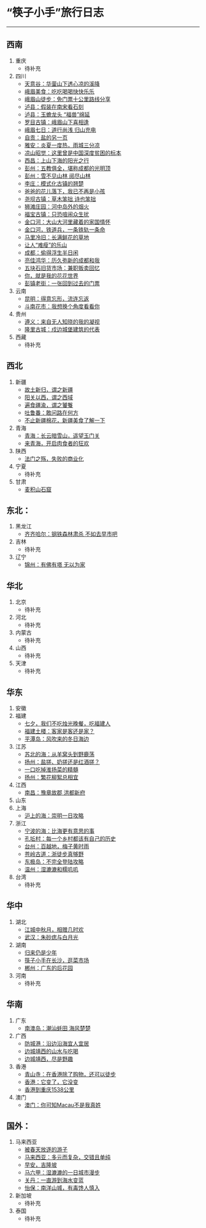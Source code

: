 # “筷子小手”旅行日志

---

## 西南
1. 重庆
     - 待补充
2. 四川
     - [天意谷：华蓥山下透心凉的溪降](https://www.macin.org/2024/08/19/tian-yi-gu/)
     - [峨眉美食：吃吃喝喝快快乐乐](https://www.macin.org/2023/10/30/e-mei-mei-shi/)
     - [峨眉山徒步：免门票十公里路线分享](https://www.macin.org/2023/10/24/e-mei-shan-tu-bu/)
     - [泸县：假装在南宋看石刻](https://www.macin.org/2024/01/09/lu-xian-shi-ke/)
     - [泸县：玉蟾龙头 “福兽”绵延](https://www.macin.org/2024/01/16/long-nao-qiao/)
     - [罗目古镇：峨眉山下喜相逢](https://www.macin.org/2023/10/16/luo-mu-gu-zhen/)
     - [峨眉七日：道行尚浅 归山充电](https://www.macin.org/2023/10/02/e-mei-chong-dian/)
     - [自贡：盐的另一页](https://www.macin.org/2023/08/08/zi-gong/)
     - [雅安：炎夏一度热，雨城三分凉](https://www.macin.org/2023/08/01/ya-an/)
     - [凉山昭觉：这里曾是中国深度贫困的标本](https://www.macin.org/2023/02/07/liang-shan-zhao-jue/)
     - [西昌：上山下海的阳光之行](https://www.macin.org/2023/01/31/xi-chang-qiong-hai/)
     - [彭州：五教俱全，堪称成都的光明顶](https://www.macin.org/2023/01/09/peng-zhou-miao-yu/)
     - [彭州：雪不见山林 阅尽山林](https://www.macin.org/2023/01/02/peng-zhou-kan-xue/)
     - [李庄：模式化古镇的翘楚](https://www.macin.org/2023/04/10/li-zhuang/)
     - [爸爸的花儿落下，我已不再是小孩](https://www.macin.org/2020/06/09/wo-yi-bu-zai-shi-xiao-hai/)
     - [尧坝古镇：草木笨拙 诗也笨拙](https://www.macin.org/2023/06/05/yao-ba-gu-zhen/)
     - [狮滩庄园：河中岛外的烟火](https://www.macin.org/2022/02/08/shitanzhuangyuan/)
     - [福宝古镇：只恐喧闹众生扰](https://www.macin.org/2020/06/23/fu-bao-gu-zhen/)
     - [金口河：大山大河里藏着的家国情怀](https://www.macin.org/2021/07/06/jin-kou-he/)
     - [金口河，铁道兵，一条铁轨一条命](https://www.macin.org/2021/06/22/tie-dao-bing/)
     - [马里冷旧：长满鲜花的草地](https://www.macin.org/2021/06/15/ma-li-leng-jiu/)
     - [让人“难瘦”的乐山](https://www.macin.org/2020/01/05/le-shan-mei-shi/)
     - [成都：偷得浮生半日闲](https://www.macin.org/2023/03/12/jin-cheng-yi-ri/)
     - [亮佳鸿华：历久弥新的成都和我](https://www.macin.org/2023/01/23/liang-jia-hong-hua/)
     - [五块石旧货市场：兼职贩卖回忆](https://www.macin.org/2022/01/04/wukuaishi/)
     - [你，就是我的花花世界](https://www.macin.org/2021/11/02/ni-jiu-shi-wo-de-hua-hua-shi-jie/)
     - [彭镇老街：一张回到过去的门票](https://www.macin.org/2021/10/26/peng-zhen-lao-jie/)
3. 云南
     - [昆明：得意忘形，流连忘返](https://www.macin.org/2023/02/20/kun-ming-de-yi-wang-xing/)
     - [斗南花市：我想换个角度看看你](https://www.macin.org/2023/02/13/dou-nan-hua-shi/)
4. 贵州
     - [遵义：来自无人知晓的我的凝视](https://www.macin.org/2023/03/20/zun-yi-zao-shi/)
     - [隆里古城：戍边城堡建筑的代表](https://www.macin.org/2022/08/15/long-li-gu-cheng/)
5. 西藏
     - 待补充

## 西北
1. 新疆
     - [故土新归，谓之新疆](https://www.macin.org/2019/10/11/nan-jiang-hao-feng-guang/)
     - [阳关以西，谓之西域](https://www.macin.org/2019/10/16/xi-yu-36-guo/)
     - [遍食疆渝，谓之饕餮](https://www.macin.org/2019/10/30/bian-shi-jiang-yu/)
     - [吐鲁番：敢问路在何方](https://www.macin.org/2021/03/23/tu-lu-fan/)
     - [不止新疆棉花，新疆美食了解一下](https://www.macin.org/2021/03/30/xin-jiang-mei-shi/)
2. 青海
     - [青海：长云暗雪山，遥望玉门关](https://www.macin.org/2021/05/18/wan-zai-qing-hai/)
     - [来青海，开启肉食者的狂欢](https://www.macin.org/2021/05/13/chi-zai-qing-hai/)
3. 陕西
     - [法门之殇，失败的商业化](https://www.macin.org/2020/06/02/fa-men-si/)
4. 宁夏
     - 待补充
5. 甘肃
     - [麦积山石窟](https://www.macin.org/2020/05/05/mai-ji-shan-shi-ku/)

## 东北：
1. 黑龙江
     - [齐齐哈尔：钢铁森林肃杀 不如去早市吧](https://www.macin.org/2023/11/06/qi-qi-ha-er/)
2. 吉林
     - 待补充
3. 辽宁
     - [锦州：有佛有塔 无以为家](https://www.macin.org/2023/11/14/jin-zhou/)

## 华北
1. 北京
     - 待补充
2. 河北
     - 待补充
3. 内蒙古
     - 待补充
4. 山西
     - 待补充
5. 天津
     - 待补充

## 华东
1. 安徽
2. 福建
     - [七夕，我们不吃烛光晚餐，吃福建人](https://www.macin.org/2019/08/10/chi-fu-jian-ren/)
     - [福建土楼：客家是客还是家？](https://www.macin.org/2024/03/05/tu-lou/)
     - [平潭岛：风吹来的冬日海边](https://www.macin.org/2024/01/02/ping-tan-dao/)
3. 江苏
     - [苏北的海：从羊窝头到野鹿荡](https://www.macin.org/2023/11/20/lian-yun-gang/)
     - [扬州：盐搓、奶搓还是红酒搓？](https://www.macin.org/2021/04/27/yang-zhou-cuo-zao/)
     - [一口吃掉淮扬菜的精髓](https://www.macin.org/2021/04/20/huai-yang-cai/)
     - [扬州：繁花柳絮总相宜](https://www.macin.org/2021/04/13/yang-zhou-hao-wan/)
4. 江西
   - [南昌：豫章故郡 洪都新府](https://www.macin.org/2024/02/12/nan-chang/)
5. 山东
6. 上海
     - [沪上的海：崇明一日攻略](https://macin.org/2023/11/27/chong-ming-dao/)
7. 浙江
     - [宁波的海：比海更有意思的事](https://www.macin.org/2023/12/04/ning-bo/)
     - [孔坵村：每一个乡村都该有自己的历史](https://www.macin.org/2023/07/17/kong-qiu-cun/)
     - [台州：百越地，梅子黄时雨](https://www.macin.org/2023/07/03/tai-zhou-mei-shi/)
     - [苍岭古道：浙徒步真够野](https://www.macin.org/2023/06/28/cang-ling-gu-dao/)
     - [东极岛：不完全登陆攻略](https://macin.org/2023/12/12/dong-ji-dao/)
     - [温州：湿漉漉和糯叽叽](https://www.macin.org/2023/12/18/wen-zhou/)
8. 台湾
     - 待补充

## 华中
1. 湖北
     - [江城中秋月，相赠几时欢](https://www.macin.org/2022/09/13/wuhan-moon/)
     - [武汉：朱砂痣与白月光](https://www.macin.org/2021/09/21/zhu-sha-zhi-yu-bai-yue-guang/)
2. 湖南
     - [归来仍是少年](https://www.macin.org/2020/09/09/gui-lai-shao-nian/)
     - [筷子小手在长沙，逛菜市场](https://www.macin.org/2020/09/01/zai-chang-sha/)
     - [郴州：广东的后花园](https://www.macin.org/2020/10/20/chen-zhou/)
3. 河南
     - 待补充

## 华南
1. 广东
   - [南澳岛：潮汕蚝田 海风楚楚](https://www.macin.org/2024/03/11/nan-ao-dao/)
2. 广西
     - [防城港：沿边沿海宜人宜居](https://www.macin.org/2020/12/15/fang-cheng-gang/)
     - [边城靖西的山水与吃喝](https://www.macin.org/2020/12/08/jing-xi-chi-he/)
     - [边城靖西，尽是野趣](https://www.macin.org/2020/12/01/jing-xi/)
3. 香港
     - [青山寺：在香港除了购物，还可以徒步](https://www.macin.org/2023/05/29/hikinghongkong/)
     - [香港：它变了，它没变](https://www.macin.org/2023/05/08/hongkong51/)
     - [香港到重庆1538公里](https://www.macin.org/2019/08/15/chong-qing-dao-xiang-gang/)
4. 澳门
     - [澳门：你可知Macau不是我真姓](https://www.macin.org/2023/05/02/macau-day/)

## 国外：
1. 马来西亚
   - [被春天放逐的游子](https://www.macin.org/2024/03/25/bei-chun-tian-fang-zhu/)
   - [马来西亚：多元而复杂，交错且单纯](https://www.macin.org/2024/04/02/ma-lai-jian-jie/)
   - [早安，吉隆坡](https://www.macin.org/2024/04/09/zao-an-ji-long-po/)
   - [马六甲：湿漉漉的一日城市漫步](https://www.macin.org/2024/05/12/ma-liu-jia/)
   - [关丹：一直游到海水变蓝](https://www.macin.org/2024/06/18/guan-dan/)
   - [怡保：南洋山城，有毒馋人慎入](https://www.macin.org/2024/07/14/yi-bao/)
2. 新加坡
   - 待补充
3. 泰国
   - 待补充
